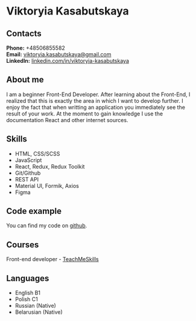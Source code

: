 # Viktoryia Kasabutskaya

## Contacts

**Phone:** +48506855582  
**Email:** viktoryia.kasabutskaya@gmail.com  
**LinkedIn:** [linkedin.com/in/viktoryia-kasabutskaya](https://www.linkedin.com/in/viktoryia-kasabutskaya/)

## About me

I am a beginner Front-End Developer. After learning about the Front-End, I realized that this is exactly the area in which I want to develop further. I enjoy the fact that when writting an application you immediately see the result of your work. At the moment to gain knowledge I use the documentation React and other internet sources.

## Skills

- HTML, CSS/SCSS
- JavaScript
- React, Redux, Redux Toolkit
- Git/Github
- REST API
- Material UI, Formik, Axios
- Figma

## Code example

You can find my code on [github](https://github.com/Viktoryia-Kasabutskaya).

## Courses

Front-end developer - [TeachMeSkills](https://teachmeskills.by/)

## Languages

- English B1
- Polish C1
- Russian (Native)
- Belarusian (Native)
